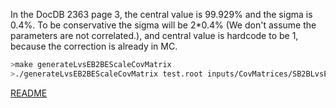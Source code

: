 In the DocDB 2363 page 3, the central value is 99.929% and the sigma is 0.4%. To be conservative the sigma will be 2*0.4% (We don't assume the parameters are not correlated.), and central value is hardcode to be 1, because the correction is already in MC.

```bash
>make generateLvsEB2BEScaleCovMatrix
>./generateLvsEB2BEScaleCovMatrix test.root inputs/CovMatrices/SB2BLvsEEScaleCovMatrix.root 0.008 1000
```


[README](../Readme.md)

